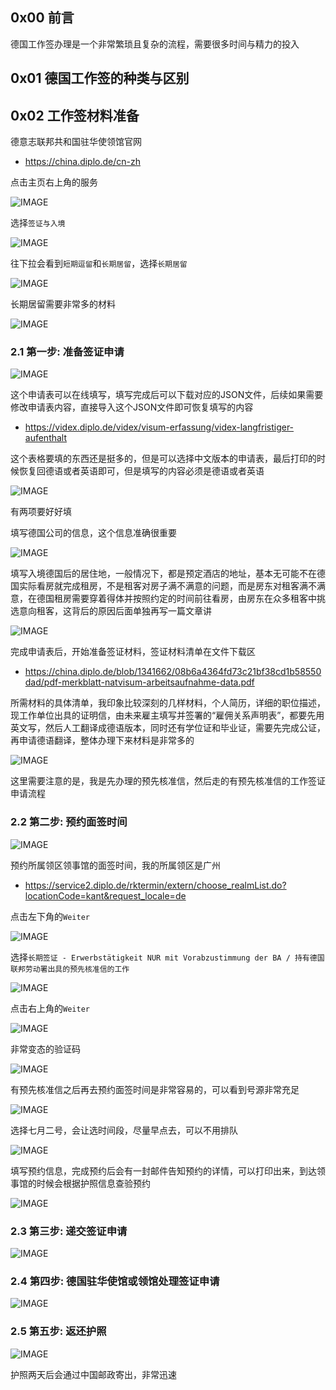 ## 0x00 前言

德国工作签办理是一个非常繁琐且复杂的流程，需要很多时间与精力的投入

## 0x01 德国工作签的种类与区别



## 0x02 工作签材料准备

德意志联邦共和国驻华使领馆官网

- https://china.diplo.de/cn-zh

点击主页右上角的服务

![IMAGE](/assets/resources/7D28E0E897C3A27C5B6864E76E60BD1F.jpg)

选择`签证与入境`

![IMAGE](/assets/resources/6F7C5C78EE092EB6CD396B4EBD359582.jpg)

往下拉会看到`短期逗留`和`长期居留`，选择`长期居留`

![IMAGE](/assets/resources/AEF768C7D4AA40BB193BB7D8C147DAEC.jpg)

长期居留需要非常多的材料

![IMAGE](/assets/resources/4082314A0A7E6A983DDF98DED638B2B8.jpg)

### 2.1 第一步: 准备签证申请

![IMAGE](/assets/resources/7CFD6180B454C56C4BEC647AF23B5CD5.jpg)

这个申请表可以在线填写，填写完成后可以下载对应的JSON文件，后续如果需要修改申请表内容，直接导入这个JSON文件即可恢复填写的内容

- https://videx.diplo.de/videx/visum-erfassung/videx-langfristiger-aufenthalt

这个表格要填的东西还是挺多的，但是可以选择中文版本的申请表，最后打印的时候恢复回德语或者英语即可，但是填写的内容必须是德语或者英语

![IMAGE](/assets/resources/CDBCEBEDA0EF061C630A74CFB0FD8C96.jpg)

有两项要好好填

填写德国公司的信息，这个信息准确很重要

![IMAGE](/assets/resources/58C0BB841EC840C63083E1B4455B535D.jpg)

填写入境德国后的居住地，一般情况下，都是预定酒店的地址，基本无可能不在德国实际看房就完成租房，不是租客对房子满不满意的问题，而是房东对租客满不满意，在德国租房需要穿着得体并按照约定的时间前往看房，由房东在众多租客中挑选意向租客，这背后的原因后面单独再写一篇文章讲

![IMAGE](/assets/resources/F3709BF325A1D9E1564E45B1C00CB58C.jpg)

完成申请表后，开始准备签证材料，签证材料清单在文件下载区

- https://china.diplo.de/blob/1341662/08b6a4364fd73c21bf38cd1b58550dad/pdf-merkblatt-natvisum-arbeitsaufnahme-data.pdf

所需材料的具体清单，我印象比较深刻的几样材料，个人简历，详细的职位描述，现工作单位出具的证明信，由未来雇主填写并签署的“雇佣关系声明表”，都要先用英文写，然后人工翻译成德语版本，同时还有学位证和毕业证，需要先完成公证，再申请德语翻译，整体办理下来材料是非常多的

![IMAGE](/assets/resources/130E9190F368D7E0112B617D6CDE1B4A.jpg)

这里需要注意的是，我是先办理的预先核准信，然后走的有预先核准信的工作签证申请流程

### 2.2 第二步: 预约面签时间

![IMAGE](/assets/resources/96B41230E2C0BB8159183E11969273EF.jpg)

预约所属领区领事馆的面签时间，我的所属领区是广州

- https://service2.diplo.de/rktermin/extern/choose_realmList.do?locationCode=kant&request_locale=de

点击左下角的`Weiter`

![IMAGE](/assets/resources/A4CE48ED76D9542DE2F1E69CD9BBA85D.jpg)

选择`长期签证 - Erwerbstätigkeit NUR mit Vorabzustimmung der BA / 持有德国联邦劳动署出具的预先核准信的工作`

![IMAGE](/assets/resources/C32427C2618BFA7193BDD13C0F3AEBEC.jpg)

点击右上角的`Weiter`

![IMAGE](/assets/resources/59DD219178C4D953F31C8620B5436739.jpg)

非常变态的验证码

![IMAGE](/assets/resources/0DBBE7A4F3704E85AC34144FB6803726.jpg)

有预先核准信之后再去预约面签时间是非常容易的，可以看到号源非常充足

![IMAGE](/assets/resources/8349BD370B542E63754AD84DAB84EB54.jpg)

选择七月二号，会让选时间段，尽量早点去，可以不用排队

![IMAGE](/assets/resources/2FF11F65A7D344473A45490CC55C328B.jpg)

填写预约信息，完成预约后会有一封邮件告知预约的详情，可以打印出来，到达领事馆的时候会根据护照信息查验预约

![IMAGE](/assets/resources/285FF47CFFFFB4F43413F97830A53FB7.jpg)

### 2.3 第三步: 递交签证申请

![IMAGE](/assets/resources/5F95B36DCEDBBA8EB413728FD0C997AB.jpg)

### 2.4 第四步: 德国驻华使馆或领馆处理签证申请

![IMAGE](/assets/resources/4DC6B1E3636AF6FBA76D33B132AD4E6F.jpg)

### 2.5 第五步: 返还护照

![IMAGE](/assets/resources/726921E2923FBC1B95D5C038526064D9.jpg)

护照两天后会通过中国邮政寄出，非常迅速